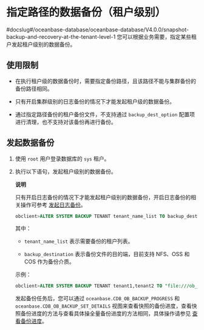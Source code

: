 指定路径的数据备份（租户级别） 
====================================
#docslug#/oceanbase-database/oceanbase-database/V4.0.0/snapshot-backup-and-recovery-at-the-tenant-level-1
您可以根据业务需要，指定某些租户发起租户级别的数据备份。

使用限制 
-------------------------

* 在执行租户级的数据备份时，需要指定备份路径，且该路径不能与集群备份的备份路径相同。

  

* 只有开启集群级别的日志备份的情况下才能发起租户级的数据备份。

  

* 通过指定路径备份的租户备份文件，不支持通过 `backup_dest_option` 配置项进行清理，也不支持对该备份再进行备份。

  




发起数据备份 
---------------------------

1. 使用 `root` 用户登录数据库的 `sys` 租户。

   

2. 执行以下语句，发起租户级别的数据备份。

   **说明**

   

   只有开启日志备份的情况下才能发起租户级别的数据备份，开启日志备份的相关操作可参考 [发起日志备份](1.backup-by-using-the-command-line-1/2.initiate-log-backup.md)。

   ```sql
   obclient>ALTER SYSTEM BACKUP TENANT tenant_name_list TO backup_destination;
   ```

   

   其中：
   * `tenant_name_list` 表示需要备份的租户列表。

     
   
   * `backup_destination` 表示备份文件的目的端，目前支持 NFS、OSS 和 COS 作为备份介质。

     
   

   

   示例：

   ```sql
   obclient>ALTER SYSTEM BACKUP TENANT tenant1,tenant2 TO "file:///ob_backup/";
   ```

   

   发起备份任务后，您可以通过 `oceanbase.CDB_OB_BACKUP_PROGRESS` 和 `oceanbase.CDB_OB_BACKUP_SET_DETAILS` 视图来查看快照的备份进度，查看快照备份进度的方法与查看具体操全量备份进度的方法相同，具体操作请参见 [查看备份进度](../3.back-up-data-at-the-cluster-level/5.view-backup-progress-1.md)。
   



